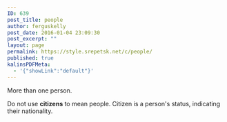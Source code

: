 ```yaml
---
ID: 639
post_title: people
author: ferguskelly
post_date: 2016-01-04 23:09:30
post_excerpt: ""
layout: page
permalink: https://style.srepetsk.net/c/people/
published: true
kalinsPDFMeta:
  - '{"showLink":"default"}'
---
```

More than one person.

Do not use <strong>citizens</strong> to mean people. Citizen is a person's status, indicating their nationality.